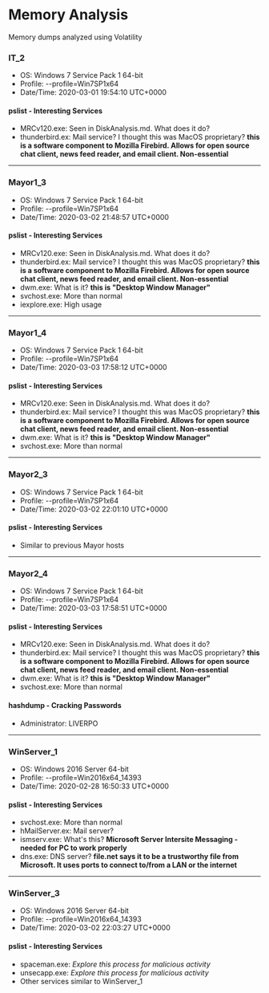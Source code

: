 # Memory Analysis

Memory dumps analyzed using Volatility

### IT_2

- OS: Windows 7 Service Pack 1 64-bit
- Profile: --profile=Win7SP1x64
- Date/Time: 2020-03-01 19:54:10 UTC+0000

#### pslist - Interesting Services

- MRCv120.exe: Seen in DiskAnalysis.md. What does it do?
- thunderbird.ex: Mail service? I thought this was MacOS proprietary? **this is a software component to Mozilla Firebird. Allows for open source chat client, news feed reader, and email client. Non-essential**

---

### Mayor1_3

- OS: Windows 7 Service Pack 1 64-bit
- Profile: --profile=Win7SP1x64
- Date/Time: 2020-03-02 21:48:57 UTC+0000

#### pslist - Interesting Services

- MRCv120.exe: Seen in DiskAnalysis.md. What does it do?
- thunderbird.ex: Mail service? I thought this was MacOS proprietary? **this is a software component to Mozilla Firebird. Allows for open source chat client, news feed reader, and email client. Non-essential**
- dwm.exe: What is it? **this is "Desktop Window Manager"**
- svchost.exe: More than normal
- iexplore.exe: High usage

---

### Mayor1_4

- OS: Windows 7 Service Pack 1 64-bit
- Profile: --profile=Win7SP1x64
- Date/Time: 2020-03-03 17:58:12 UTC+0000

#### pslist - Interesting Services

- MRCv120.exe: Seen in DiskAnalysis.md. What does it do?
- thunderbird.ex: Mail service? I thought this was MacOS proprietary? **this is a software component to Mozilla Firebird. Allows for open source chat client, news feed reader, and email client. Non-essential**
- dwm.exe: What is it? **this is "Desktop Window Manager"**
- svchost.exe: More than normal

---

### Mayor2_3

- OS: Windows 7 Service Pack 1 64-bit
- Profile: --profile=Win7SP1x64
- Date/Time: 2020-03-02 22:01:10 UTC+0000

#### pslist - Interesting Services

- Similar to previous Mayor hosts

---

### Mayor2_4

- OS: Windows 7 Service Pack 1 64-bit
- Profile: --profile=Win7SP1x64
- Date/Time: 2020-03-03 17:58:51 UTC+0000

#### pslist - Interesting Services

- MRCv120.exe: Seen in DiskAnalysis.md. What does it do?
- thunderbird.ex: Mail service? I thought this was MacOS proprietary? **this is a software component to Mozilla Firebird. Allows for open source chat client, news feed reader, and email client. Non-essential**
- dwm.exe: What is it? **this is "Desktop Window Manager"**
- svchost.exe: More than normal

#### hashdump - Cracking Passwords
 - Administrator: LIVERPO

---

### WinServer_1
- OS: Windows 2016 Server 64-bit
- Profile: --profile=Win2016x64_14393
- Date/Time: 2020-02-28 16:50:33 UTC+0000

#### pslist - Interesting Services

- svchost.exe: More than normal
- hMailServer.ex: Mail server?
- ismserv.exe: What's this? **Microsoft Server Intersite Messaging - needed for PC to work properly**
- dns.exe: DNS server? **file.net says it to be a trustworthy file from Microsoft. It uses ports to connect to/from a LAN or the internet**

---

### WinServer_3
- OS: Windows 2016 Server 64-bit
- Profile: --profile=Win2016x64_14393
- Date/Time: 2020-03-02 22:03:27 UTC+0000

#### pslist - Interesting Services

- spaceman.exe: _Explore this process for malicious activity_
- unsecapp.exe: _Explore this process for malicious activity_
- Other services similar to WinServer_1
